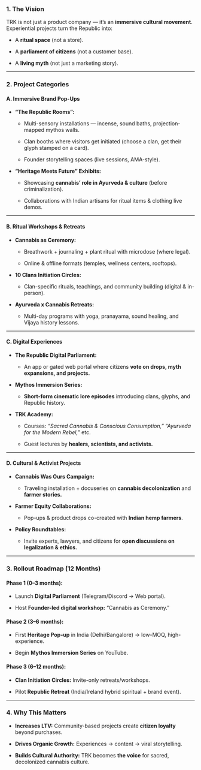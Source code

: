 ### **1. The Vision**

TRK is not just a product company — it’s an **immersive cultural movement**.  
Experiential projects turn the Republic into:

- A **ritual space** (not a store).
    
- A **parliament of citizens** (not a customer base).
    
- A **living myth** (not just a marketing story).
    

---

### **2. Project Categories**

#### **A. Immersive Brand Pop-Ups**

- **“The Republic Rooms”:**
    
    - Multi-sensory installations — incense, sound baths, projection-mapped mythos walls.
        
    - Clan booths where visitors get initiated (choose a clan, get their glyph stamped on a card).
        
    - Founder storytelling spaces (live sessions, AMA-style).
        
- **“Heritage Meets Future” Exhibits:**
    
    - Showcasing **cannabis’ role in Ayurveda & culture** (before criminalization).
        
    - Collaborations with Indian artisans for ritual items & clothing live demos.
        

---

#### **B. Ritual Workshops & Retreats**

- **Cannabis as Ceremony:**
    
    - Breathwork + journaling + plant ritual with microdose (where legal).
        
    - Online & offline formats (temples, wellness centers, rooftops).
        
- **10 Clans Initiation Circles:**
    
    - Clan-specific rituals, teachings, and community building (digital & in-person).
        
- **Ayurveda x Cannabis Retreats:**
    
    - Multi-day programs with yoga, pranayama, sound healing, and Vijaya history lessons.
        

---

#### **C. Digital Experiences**

- **The Republic Digital Parliament:**
    
    - An app or gated web portal where citizens **vote on drops, myth expansions, and projects.**
        
- **Mythos Immersion Series:**
    
    - **Short-form cinematic lore episodes** introducing clans, glyphs, and Republic history.
        
- **TRK Academy:**
    
    - Courses: _“Sacred Cannabis & Conscious Consumption,” “Ayurveda for the Modern Rebel,”_ etc.
        
    - Guest lectures by **healers, scientists, and activists.**
        

---

#### **D. Cultural & Activist Projects**

- **Cannabis Was Ours Campaign:**
    
    - Traveling installation + docuseries on **cannabis decolonization** and **farmer stories.**
        
- **Farmer Equity Collaborations:**
    
    - Pop-ups & product drops co-created with **Indian hemp farmers**.
        
- **Policy Roundtables:**
    
    - Invite experts, lawyers, and citizens for **open discussions on legalization & ethics.**
        

---

### **3. Rollout Roadmap (12 Months)**

#### **Phase 1 (0–3 months):**

- Launch **Digital Parliament** (Telegram/Discord → Web portal).
    
- Host **Founder-led digital workshop:** “Cannabis as Ceremony.”
    

#### **Phase 2 (3–6 months):**

- First **Heritage Pop-up** in India (Delhi/Bangalore) → low-MOQ, high-experience.
    
- Begin **Mythos Immersion Series** on YouTube.
    

#### **Phase 3 (6–12 months):**

- **Clan Initiation Circles:** Invite-only retreats/workshops.
    
- Pilot **Republic Retreat** (India/Ireland hybrid spiritual + brand event).
    

---

### **4. Why This Matters**

- **Increases LTV:** Community-based projects create **citizen loyalty** beyond purchases.
    
- **Drives Organic Growth:** Experiences → content → viral storytelling.
    
- **Builds Cultural Authority:** TRK becomes **the voice** for sacred, decolonized cannabis culture.